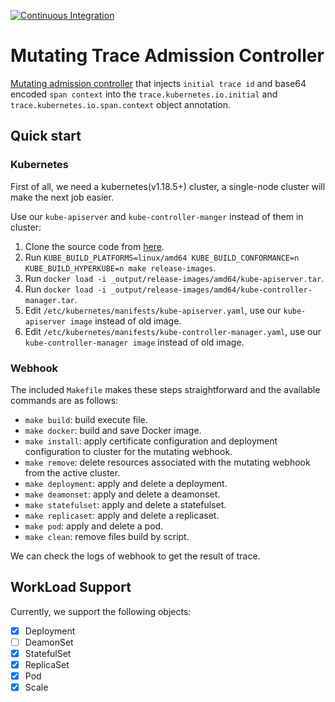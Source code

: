 [![Continuous Integration](https://github.com/Hellcatlk/mutating-trace-admission-controller/workflows/Continuous%20Integration/badge.svg)](https://github.com/Hellcatlk/mutating-trace-admission-controller/actions)

# Mutating Trace Admission Controller

[Mutating admission controller](https://kubernetes.io/docs/reference/access-authn-authz/admission-controllers/#mutatingadmissionwebhook) that injects `initial trace id` and base64 encoded `span context` into the `trace.kubernetes.io.initial` and `trace.kubernetes.io.span.context` object annotation.

## Quick start

### Kubernetes

First of all, we need a kubernetes(v1.18.5+) cluster, a single-node cluster will make the next job easier.

Use our `kube-apiserver` and `kube-controller-manger` instead of them in cluster:

1. Clone the source code from [here](https://github.com/Hellcatlk/kubernetes/tree/trace-ot).
2. Run `KUBE_BUILD_PLATFORMS=linux/amd64 KUBE_BUILD_CONFORMANCE=n KUBE_BUILD_HYPERKUBE=n make release-images`.
3. Run `docker load -i _output/release-images/amd64/kube-apiserver.tar`.
4. Run `docker load -i _output/release-images/amd64/kube-controller-manager.tar`.
5. Edit `/etc/kubernetes/manifests/kube-apiserver.yaml`, use our `kube-apiserver image` instead of old image.
6. Edit `/etc/kubernetes/manifests/kube-controller-manager.yaml`, use our `kube-controller-manager image` instead of old image.

### Webhook

The included `Makefile` makes these steps straightforward and the available commands are as follows:

- `make build`: build execute file.
- `make docker`: build and save Docker image.
- `make install`: apply certificate configuration and deployment configuration to cluster for the mutating webhook.
- `make remove`: delete resources associated with the mutating webhook from the active cluster.
- `make deployment`: apply and delete a deployment.
- `make deamonset`: apply and delete a deamonset.
- `make statefulset`: apply and delete a statefulset.
- `make replicaset`: apply and delete a replicaset.
- `make pod`: apply and delete a  pod.
- `make clean`: remove files build by script.

We can check the logs of webhook to get the result of trace.

## WorkLoad Support

Currently, we support the following objects:

- [x] Deployment
- [ ] DeamonSet
- [x] StatefulSet
- [x] ReplicaSet
- [x] Pod
- [x] Scale
